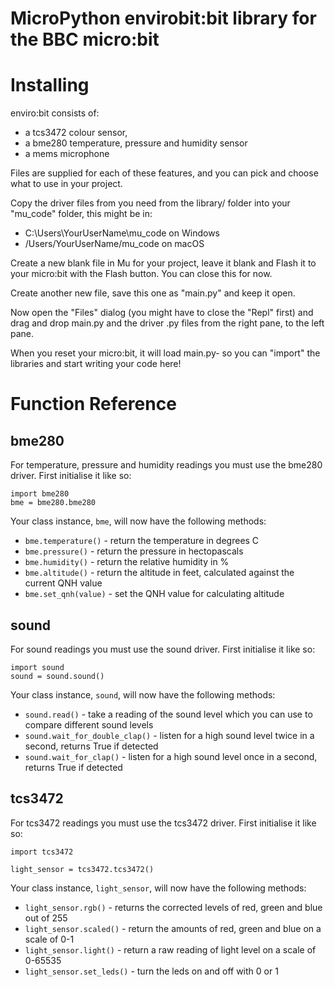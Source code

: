 # MicroPython envirobit:bit library for the BBC micro:bit

# Installing

enviro:bit consists of:

* a tcs3472 colour sensor, 
* a bme280 temperature, pressure and humidity sensor
* a mems microphone

Files are supplied for each of these features, and you can pick and choose what to use in your project.

Copy the driver files from you need from the library/ folder into your "mu_code" folder, this might be in:

* C:\Users\YourUserName\mu_code on Windows
* /Users/YourUserName/mu_code on macOS

Create a new blank file in Mu for your project, leave it blank and Flash it to your micro:bit with the Flash button. You can close this for now.

Create another new file, save this one as "main.py" and keep it open.

Now open the "Files" dialog (you might have to close the "Repl" first) and drag and drop main.py and the driver .py files from the right pane, to the left pane.

When you reset your micro:bit, it will load main.py- so you can "import" the libraries and start writing your code here!

# Function Reference

## bme280

For temperature, pressure and humidity readings you must use the bme280 driver. First initialise it like so:

```
import bme280
bme = bme280.bme280
```

Your class instance, `bme`, will now have the following methods:

* `bme.temperature()` - return the temperature in degrees C
* `bme.pressure()` - return the pressure in hectopascals
* `bme.humidity()` - return the relative humidity in %
* `bme.altitude()` - return the altitude in feet, calculated against the current QNH value
* `bme.set_qnh(value)` - set the QNH value for calculating altitude

## sound

For sound readings you must use the sound driver. First initialise it like so:

```
import sound
sound = sound.sound()
```

Your class instance, `sound`, will now have the following methods:

* `sound.read()` - take a reading of the sound level which you can use to compare different sound levels 
* `sound.wait_for_double_clap()` - listen for a high sound level twice in a second, returns True if detected 
* `sound.wait_for_clap()` - listen for a high sound level once in a second, returns True if detected 

## tcs3472

For tcs3472 readings you must use the tcs3472 driver. First initialise it like so:

```
import tcs3472

light_sensor = tcs3472.tcs3472() 
```

Your class instance, `light_sensor`, will now have the following methods:

* `light_sensor.rgb()` - returns the corrected levels of red, green and blue out of 255  
* `light_sensor.scaled()` - return the amounts of red, green and blue on a scale of 0-1 
* `light_sensor.light()` - return a raw reading of light level on a scale of 0-65535 
* `light_sensor.set_leds()` - turn the leds on and off with 0 or 1


